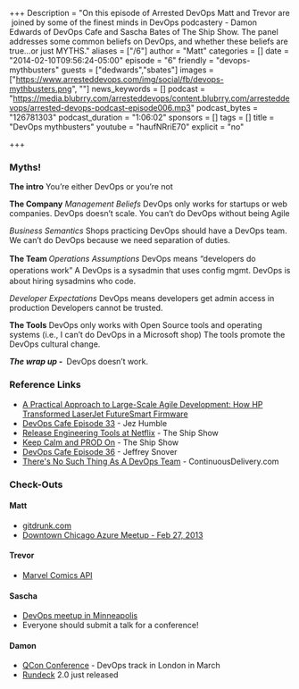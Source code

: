 +++
Description = "On this episode of Arrested DevOps Matt and Trevor are  joined by some of the finest minds in DevOps podcastery - Damon Edwards of DevOps Cafe and Sascha Bates of The Ship Show. The panel addresses some common beliefs on DevOps, and whether these beliefs are true...or just MYTHS."
aliases = ["/6"]
author = "Matt"
categories = []
date = "2014-02-10T09:56:24-05:00"
episode = "6"
friendly = "devops-mythbusters"
guests = ["dedwards","sbates"]
images = ["https://www.arresteddevops.com/img/social/fb/devops-mythbusters.png", ""]
news_keywords = []
podcast = "https://media.blubrry.com/arresteddevops/content.blubrry.com/arresteddevops/arrested-devops-podcast-episode006.mp3"
podcast_bytes = "126781303"
podcast_duration = "1:06:02"
sponsors = []
tags = []
title = "DevOps mythbusters"
youtube = "haufNRriE70"
explicit = "no"

+++
<h3>Myths!</h3>
<b>The intro</b>
You’re either DevOps or you’re not

<b>The Company</b>
<em>Management Beliefs</em><i>
</i>DevOps only works for startups or web companies.
DevOps doesn’t scale.
You can’t do DevOps without being Agile

<em>Business Semantics</em><i>
</i>Shops practicing DevOps should have a DevOps team.
We can’t do DevOps because we need separation of duties.<i>
</i>

<b>The Team
</b><i style="line-height: 1.5em;"><i>Operations Assumptions
</i></i><span style="line-height: 1.5em;">DevOps means “developers do operations work”
</span>A DevOps is a sysadmin that uses config mgmt.
DevOps is about hiring sysadmins who code.

<i> <i>Developer Expectations</i>
</i>DevOps means developers get admin access in production
Developers cannot be trusted.

<b>The Tools</b><i>
</i>DevOps only works with Open Source tools and operating systems (i.e., I can’t do DevOps in a Microsoft shop)<i>
</i>The tools promote the DevOps cultural change.

<i> <b>The wrap up - </b>
</i>DevOps doesn’t work.
<h3>Reference Links</h3>
<ul>
	<li><a href="http://www.amazon.com/gp/product/0321821726/ref=as_li_ss_tl?ie=UTF8&amp;camp=1789&amp;creative=390957&amp;creativeASIN=0321821726&amp;linkCode=as2&amp;tag=arrdev-20">A Practical Approach to Large-Scale Agile Development: How HP Transformed LaserJet FutureSmart Firmware</a></li>
	<li><a href="http://devopscafe.org/show/2012/9/26/devops-cafe-episode-33.html" target="_blank">DevOps Cafe Episode 33</a> - Jez Humble</li>
	<li><a href="http://theshipshow.com/2013/10/to-be-continued-release-engineering-tools-at-netflix/" target="_blank">Release Engineering Tools at Netflix</a> - The Ship Show</li>
	<li><a href="http://theshipshow.com/2013/08/keep-calm-and-prod-on/" target="_blank">Keep Calm and PROD On</a> - The Ship Show</li>
	<li><a href="http://devopscafe.org/show/2012/11/27/devops-cafe-episode-36.html" target="_blank">DevOps Cafe Episode 36</a> - Jeffrey Snover</li>
	<li><a href="http://continuousdelivery.com/2012/10/theres-no-such-thing-as-a-devops-team/" target="_blank">There's No Such Thing As A DevOps Team</a> - ContinuousDelivery.com</li>
</ul>
<h3>Check-Outs</h3>
<h4>Matt</h4>
<ul>
	<li><a href="http://gitdrunk.com">gitdrunk.com</a></li>
	<li><a href="http://www.meetup.com/Downtown-Chicago-Azure-Meet-Up/events/160731772/">Downtown Chicago Azure Meetup - Feb 27, 2013</a></li>
</ul>
<h4>Trevor</h4>
<ul>
	<li><a href="http://developer.marvel.com/">Marvel Comics API</a></li>
</ul>
<h4>Sascha</h4>
<ul>
	<li><a href="http://www.meetup.com/DevOps-Minneapolis/">DevOps meetup in Minneapolis</a></li>
	<li>Everyone should submit a talk for a conference!</li>
</ul>
<h4>Damon</h4>
<ul>
	<li><a href="http://qconlondon.com/">QCon Conference</a> - DevOps track in London in March</li>
	<li><a href="http://rundeck.org/">Rundeck</a> 2.0 just released</li>
</ul>
